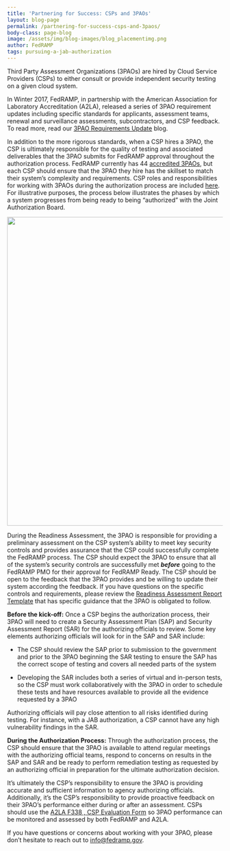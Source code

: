 ```yaml
---
title: 'Partnering for Success: CSPs and 3PAOs'
layout: blog-page
permalink: /partnering-for-success-csps-and-3paos/
body-class: page-blog
image: /assets/img/blog-images/blog_placementimg.png
author: FedRAMP
tags: pursuing-a-jab-authorization
---
```

Third Party Assessment Organizations (3PAOs) are hired by Cloud Service Providers (CSPs) to either consult or provide independent security testing on a given cloud system.  

In Winter 2017, FedRAMP, in partnership with the American Association for Laboratory Accreditation (A2LA), released a series of 3PAO requirement updates including specific standards for applicants, assessment teams, renewal and surveillance assessments, subcontractors, and CSP feedback. To read more, read our [3PAO Requirements Update](https://www.fedramp.gov/3pao-requirements-update/) blog.

In addition to the more rigorous standards, when a CSP hires a 3PAO, the CSP is ultimately responsible for the quality of testing and associated deliverables that the 3PAO submits for FedRAMP approval throughout the authorization process. FedRAMP currently has 44 [accredited 3PAOs](https://marketplace.fedramp.gov/#/assessors?sort=assessorName), but each CSP should ensure that the 3PAO they hire has the skillset to match their system’s complexity and requirements. CSP roles and responsibilities for working with 3PAOs during the authorization process are included [here](https://www.fedramp.gov/assets/resources/documents/CSP_JAB_P-ATO_Roles_and_Responsibilites.pdf). For illustrative purposes, the process below illustrates the phases by which a system progresses from being ready to being “authorized” with the Joint Authorization Board.

[<img class="alignleft size-full wp-image-67426" src="https://s3.amazonaws.com/sitesusa/wp-content/uploads/sites/482/2017/08/FedRAMP_JAB-authorization-process_v-2.png" alt="" width="1950" height="720" />](https://s3.amazonaws.com/sitesusa/wp-content/uploads/sites/482/2017/08/FedRAMP_JAB-authorization-process_v-2.png)

During the Readiness Assessment, the 3PAO is responsible for providing a preliminary assessment on the CSP system’s ability to meet key security controls and provides assurance that the CSP could successfully complete the FedRAMP process. The CSP should expect the 3PAO to ensure that all of the system’s security controls are successfully met **_before_** going to the FedRAMP PMO for their approval for FedRAMP Ready. The CSP should be open to the feedback that the 3PAO provides and be willing to update their system according the feedback. If you have questions on the specific controls and requirements, please review the [Readiness Assessment Report Template](https://www.fedramp.gov/templates/) that has specific guidance that the 3PAO is obligated to follow.

**Before the kick-off:** Once a CSP begins the authorization process, their 3PAO will need to create a Security Assessment Plan (SAP) and Security Assessment Report (SAR) for the authorizing officials to review. Some key elements authorizing officials will look for in the SAP and SAR include:

* The CSP should review the SAP prior to submission to the government and prior to the 3PAO beginning the SAR testing to ensure the SAP has the correct scope of testing and covers all needed parts of the system

* Developing the SAR includes both a series of virtual and in-person tests, so the CSP must work collaboratively with the 3PAO in order to schedule these tests and have resources available to provide all the evidence requested by a 3PAO

Authorizing officials will pay close attention to all risks identified during testing. For instance, with a JAB authorization, a CSP cannot have any high vulnerability findings in the SAR.

**During the Authorization Process:** Through the authorization process, the CSP should ensure that the 3PAO is available to attend regular meetings with the authorizing official teams, respond to concerns on results in the SAP and SAR and be ready to perform remediation testing as requested by an authorizing official in preparation for the ultimate authorization decision.

It’s ultimately the CSP’s responsibility to ensure the 3PAO is providing accurate and sufficient information to agency authorizing officials. Additionally, it’s the CSP’s responsibility to provide proactive feedback on their 3PAO’s performance either during or after an assessment. CSPs should use the [A2LA F338 , CSP Evaluation Form](https://www.a2la.org/forms/A2LA_F338.docx) so 3PAO performance can be monitored and assessed by both FedRAMP and A2LA.

If you have questions or concerns about working with your 3PAO, please don’t hesitate to reach out to [info@fedramp.gov](mailto:info@fedramp.gov).
